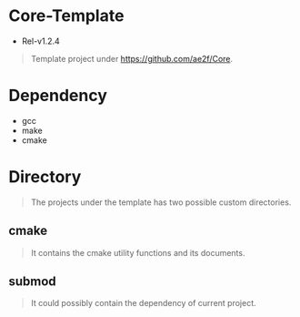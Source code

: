 # Core-Template
- Rel-v1.2.4
> Template project under https://github.com/ae2f/Core.

# Dependency
- gcc
- make
- cmake

# Directory
> The projects under the template has two possible custom directories.

## cmake
> It contains the cmake utility functions and its documents.

## submod
> It could possibly contain the dependency of current project.